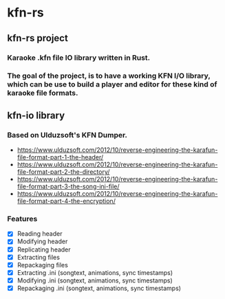 # kfn-rs

## kfn-rs project
### Karaoke .kfn file IO library written in Rust.
### The goal of the project, is to have a working KFN I/O library, which can be use to build a player and editor for these kind of karaoke file formats.

## kfn-io library
### Based on Ulduzsoft's KFN Dumper.

- https://www.ulduzsoft.com/2012/10/reverse-engineering-the-karafun-file-format-part-1-the-header/
- https://www.ulduzsoft.com/2012/10/reverse-engineering-the-karafun-file-format-part-2-the-directory/
- https://www.ulduzsoft.com/2012/10/reverse-engineering-the-karafun-file-format-part-3-the-song-ini-file/
- https://www.ulduzsoft.com/2012/10/reverse-engineering-the-karafun-file-format-part-4-the-encryption/

### Features
- [x] Reading header
- [x] Modifying header
- [X] Replicating header
- [x] Extracting files
- [x] Repackaging files
- [x] Extracting .ini (songtext, animations, sync timestamps)
- [x] Modifying .ini (songtext, animations, sync timestamps)
- [x] Repackaging .ini (songtext, animations, sync timestamps)